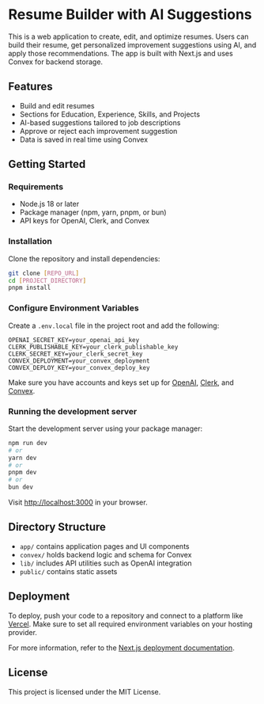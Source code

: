 # Resume Builder with AI Suggestions

This is a web application to create, edit, and optimize resumes. Users can build their resume, get personalized improvement suggestions using AI, and apply those recommendations. The app is built with Next.js and uses Convex for backend storage.

## Features

- Build and edit resumes
- Sections for Education, Experience, Skills, and Projects
- AI-based suggestions tailored to job descriptions
- Approve or reject each improvement suggestion
- Data is saved in real time using Convex

## Getting Started

### Requirements

- Node.js 18 or later
- Package manager (npm, yarn, pnpm, or bun)
- API keys for OpenAI, Clerk, and Convex

### Installation

Clone the repository and install dependencies:

```bash
git clone [REPO_URL]
cd [PROJECT_DIRECTORY]
pnpm install
```

### Configure Environment Variables

Create a `.env.local` file in the project root and add the following:

```
OPENAI_SECRET_KEY=your_openai_api_key
CLERK_PUBLISHABLE_KEY=your_clerk_publishable_key
CLERK_SECRET_KEY=your_clerk_secret_key
CONVEX_DEPLOYMENT=your_convex_deployment
CONVEX_DEPLOY_KEY=your_convex_deploy_key
```

Make sure you have accounts and keys set up for [OpenAI](https://platform.openai.com/), [Clerk](https://clerk.dev/), and [Convex](https://dashboard.convex.dev/).

### Running the development server

Start the development server using your package manager:

```bash
npm run dev
# or
yarn dev
# or
pnpm dev
# or
bun dev
```

Visit [http://localhost:3000](http://localhost:3000) in your browser.

## Directory Structure

- `app/` contains application pages and UI components
- `convex/` holds backend logic and schema for Convex
- `lib/` includes API utilities such as OpenAI integration
- `public/` contains static assets

## Deployment

To deploy, push your code to a repository and connect to a platform like [Vercel](https://vercel.com/). Make sure to set all required environment variables on your hosting provider.

For more information, refer to the [Next.js deployment documentation](https://nextjs.org/docs/app/building-your-application/deploying).

## License

This project is licensed under the MIT License.
